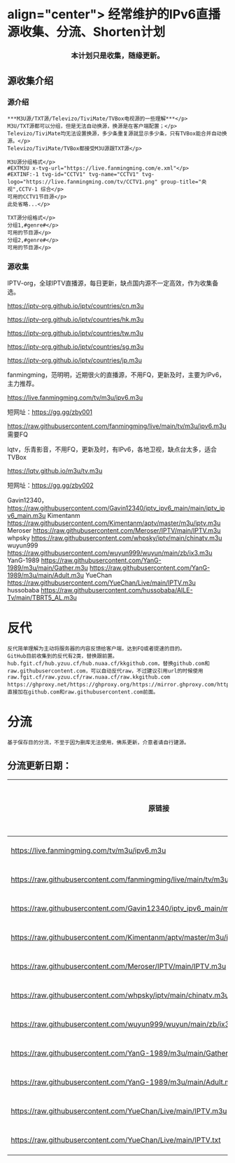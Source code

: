 
<h1> align="center"> 经常维护的IPv6直播源收集、分流、Shorten计划</h1>
  <h3 align="center"> 本计划只是收集，随缘更新。</h1>
  
## 源收集介绍

### 源介绍
    ***M3U源/TXT源/Televizo/TiviMate/TVBox电视源的一些理解***</p>
    M3U/TXT源都可以分组，但是无法自动换源，换源是在客户端配置；</p>
    Televizo/TiviMate均无法设置换源，多少条重复源就显示多少条，只有TVBox能合并自动换源。</p>
    Televizo/TiviMate/TVBox都接受M3U源跟TXT源</p>

    M3U源分组格式</p>
    #EXTM3U x-tvg-url="https://live.fanmingming.com/e.xml"</p>
    #EXTINF:-1 tvg-id="CCTV1" tvg-name="CCTV1" tvg-logo="https://live.fanmingming.com/tv/CCTV1.png" group-title="央视",CCTV-1 综合</p>
    可用的CCTV1节目源</p>
    此处省略...</p>

    TXT源分组格式</p>
    分组1,#genre#</p>
    可用的节目源</p>
    分组2,#genre#</p>
    可用的节目源</p>
    
### 源收集
  IPTV-org，全球IPTV直播源，每日更新，缺点国内源不一定高效，作为收集备选。</p>
    https://iptv-org.github.io/iptv/countries/cn.m3u</p>
    https://iptv-org.github.io/iptv/countries/hk.m3u</p>
    https://iptv-org.github.io/iptv/countries/tw.m3u</p>
    https://iptv-org.github.io/iptv/countries/sg.m3u</p>
    https://iptv-org.github.io/iptv/countries/jp.m3u</p>
  fanmingming，范明明，近期很火的直播源，不用FQ，更新及时，主要为IPv6，主力推荐。</p>
    https://live.fanmingming.com/tv/m3u/ipv6.m3u</p>
    短网址：https://gg.gg/zby001</p>
    https://raw.githubusercontent.com/fanmingming/live/main/tv/m3u/ipv6.m3u 需要FQ

  lqtv，乐青影音，不用FQ，更新及时，有IPv6，各地卫视，缺点台太多，适合TVBox</p>
    https://lqtv.github.io/m3u/tv.m3u</p>
    短网址：https://gg.gg/zby002</p>
  Gavin12340，
    https://raw.githubusercontent.com/Gavin12340/iptv_ipv6_main/main/iptv_ipv6_main.m3u
  Kimentanm
    https://raw.githubusercontent.com/Kimentanm/aptv/master/m3u/iptv.m3u
  Meroser
    https://raw.githubusercontent.com/Meroser/IPTV/main/IPTV.m3u
  whpsky
    https://raw.githubusercontent.com/whpsky/iptv/main/chinatv.m3u
  wuyun999
    https://raw.githubusercontent.com/wuyun999/wuyun/main/zb/ix3.m3u
  YanG-1989
    https://raw.githubusercontent.com/YanG-1989/m3u/main/Gather.m3u
    https://raw.githubusercontent.com/YanG-1989/m3u/main/Adult.m3u
  YueChan
    https://raw.githubusercontent.com/YueChan/Live/main/IPTV.m3u
  hussobaba
    https://raw.githubusercontent.com/hussobaba/AILE-Tv/main/TBRT5_AL.m3u

</p>
</p>

# 反代
    反代简单理解为主动将服务器的内容反馈给客户端，达到FQ或者提速的目的。
    GitHub目前收集到的反代有2类，替换跟前置。
    hub.fgit.cf/hub.yzuu.cf/hub.nuaa.cf/kkgithub.com，替换github.com和raw.githubusercontent.com，可以自动反代raw，不过建议引用url的时候使用raw.fgit.cf/raw.yzuu.cf/raw.nuaa.cf/raw.kkgithub.com
    https://ghproxy.net/https://ghproxy.org/https://mirror.ghproxy.com/https://gh.api.99988866.xyz/，直接加在github.com和raw.githubusercontent.com前面。

# 分流
    基于保存目的分流，不至于因为删库无法使用，佛系更新，介意者请自行建源。
    

## 分流更新日期：
<table>
  <thead>
    <tr>
      <th>原链接</th>
      <th>原短链接</th>
      <th>原作更新日期</th>
      <th>分流链接</th>
      <th>分流短链接</th>
    </tr>
  </thead>
  <tbody>
    <tr>
      <td><a href="范明明">https://live.fanmingming.com/tv/m3u/ipv6.m3u</a></td>
      <td><a href="https://gg.gg/zby001">https://gg.gg/zby001</a></td>
      <td>20-Dec-2023</td>
      <td><a href="分流"></a></td>
      <td><a href="分流短"></a></td>
    </tr>
    <tr>
      <td><a href="范明明Github">https://raw.githubusercontent.com/fanmingming/live/main/tv/m3u/ipv6.m3u</a></td>
      <td><a href="https://gg.gg/zby003">https://gg.gg/zby003</a></td>
      <td>20-Dec-2023</td>
      <td><a href="分流"></a></td>
      <td><a href="分流短"></a></td>
    </tr>    
    <tr>
      <td><a href="Gavin12340">https://raw.githubusercontent.com/Gavin12340/iptv_ipv6_main/main/iptv_ipv6_main.m3u</a></td>
      <td><a href="https://gg.gg/zby004">https://gg.gg/zby004</a></td>
      <td>09-Sep-2023</td>
      <td><a href="分流"></a></td>
      <td><a href="分流短"></a></td>
    </tr>
    <tr>
      <td><a href="Kimentanm">https://raw.githubusercontent.com/Kimentanm/aptv/master/m3u/iptv.m3u</a></td>
      <td><a href="https://gg.gg/zby005">https://gg.gg/zby005</a></td>
      <td>18-Dec-2023</td>
      <td><a href="分流"></a></td>
      <td><a href="分流短"></a></td>
    </tr>
    <tr>
      <td><a href="Meroser">https://raw.githubusercontent.com/Meroser/IPTV/main/IPTV.m3u</a></td>
      <td><a href="https://gg.gg/zby006">https://gg.gg/zby006</a></td>
      <td>23-Dec-2023</td>
      <td><a href="分流"></a></td>
      <td><a href="分流短"></a></td>
    </tr>
    <tr>
      <td><a href="whpsky">https://raw.githubusercontent.com/whpsky/iptv/main/chinatv.m3u</a></td>
      <td><a href="https://gg.gg/zby007">https://gg.gg/zby007</a></td>
      <td>15-Dec-2023</td>
      <td><a href="分流"></a></td>
      <td><a href="分流短"></a></td>
    </tr>            
    <tr>
      <td><a href="wuyun999">https://raw.githubusercontent.com/wuyun999/wuyun/main/zb/ix3.m3u</a></td>
      <td><a href="https://gg.gg/zby008">https://gg.gg/zby008</a></td>
      <td>01-Jun-2023</td>
      <td><a href="分流"></a></td>
      <td><a href="分流短"></a></td>
    </tr>            
    <tr>
      <td><a href="YanG-1989">https://raw.githubusercontent.com/YanG-1989/m3u/main/Gather.m3u</a></td>
      <td><a href="https://gg.gg/zby009">https://gg.gg/zby009</a></td>
      <td>15-Dec-2023</td>
      <td><a href="分流"></a></td>
      <td><a href="分流短"></a></td>
    </tr>
    <tr>
      <td><a href="YanG-1989-18+">https://raw.githubusercontent.com/YanG-1989/m3u/main/Adult.m3u</a></td>
      <td><a href="https://gg.gg/zby1801">https://gg.gg/zby1801</a></td>
      <td>15-Dec-2023</td>
      <td><a href="分流"></a></td>
      <td><a href="分流短"></a></td>
    </tr>            
    <tr>
      <td><a href="YueChan">https://raw.githubusercontent.com/YueChan/Live/main/IPTV.m3u</a></td>
      <td><a href="https://gg.gg/zby010">https://gg.gg/zby010</a></td>
      <td>26-Dec-2023</td>
      <td><a href="分流"></a></td>
      <td><a href="分流短"></a></td>
    </tr>
    <tr>
      <td><a href="YueChan">https://raw.githubusercontent.com/YueChan/Live/main/IPTV.txt</a></td>
      <td><a href="https://gg.gg/zby011">https://gg.gg/zby011</a></td>
      <td>26-Dec-2023</td>
      <td><a href="分流"></a></td>
      <td><a href="分流短"></a></td>
    </tr>                    
  </tbody>
</table>

